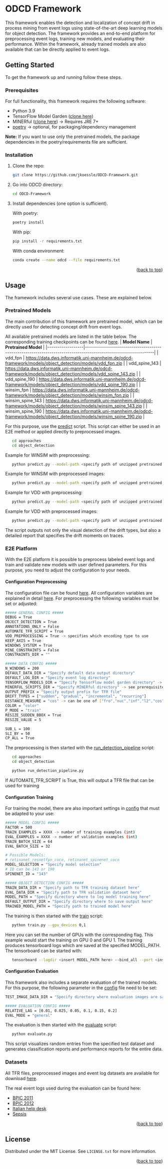 # ODCD Framework
This framework enables the detection and localization of concept drift in process mining from event logs using state-of-the-art deep learning models for object detection. The framework provides an end-to-end platform for preprocessing event logs, training new models, and evaluating their performance. Within the framework, already trained models are also available that can be directly applied to event logs. 

<!-- GETTING STARTED -->
## Getting Started

To get the framework up and running follow these steps.

### Prerequisites

For full functionality, this framework requires the following software:
* Python 3.9
* TensorFlow Model Garden ([clone here](https://github.com/tensorflow/models))
* MINERful ([clone here](https://github.com/cdc08x/MINERful)) -> Requires JRE 7+
* [poetry](https://python-poetry.org/) -> optional, for packaging/dependency management

<b>Note:</b> If you want to use only the pretrained models, the package dependencies in the poetry/requirements file are sufficient.

### Installation

1. Clone the repo:
   ```sh
   git clone https://github.com/jkoessle/ODCD-Framework.git
   ```
2. Go into ODCD directory:
   ```sh
   cd ODCD-Framework
   ```
3. Install dependencies (one option is sufficient).
   
   With poetry:
   ```sh
   poetry install
   ```
   With pip: 
   ```sh
   pip install -r requirements.txt
   ```
   With conda environment:
   ```sh
   conda create --name odcd --file requirements.txt
   ```
<p align="right">(<a href="#readme-top">back to top</a>)</p>



<!-- USAGE EXAMPLES -->
## Usage
The framework includes several use cases. These are explained below. 

### Pretrained Models
The main contribution of this framework are pretrained model, which can be directly used for detecting concept drift from event logs. 

All available pretrained models are listed in the table below. The corresponding training checkpoints can be found [here](https://data.dws.informatik.uni-mannheim.de/odcd-framework/models/object_detection/model_checkpoints/).
| **Model Name**   | **Pretrained Model**                                                                                           |
|------------------|----------------------------------------------------------------------------------------------------------------|
| vdd_fpn          | https://data.dws.informatik.uni-mannheim.de/odcd-framework/models/object_detection/models/vdd_fpn.zip          |
| vdd_spine_143    | https://data.dws.informatik.uni-mannheim.de/odcd-framework/models/object_detection/models/vdd_spine_143.zip    |
| vdd_spine_190    | https://data.dws.informatik.uni-mannheim.de/odcd-framework/models/object_detection/models/vdd_spine_190.zip    |
| winsim_fpn       | https://data.dws.informatik.uni-mannheim.de/odcd-framework/models/object_detection/models/winsim_fpn.zip       |
| winsim_spine_143 | https://data.dws.informatik.uni-mannheim.de/odcd-framework/models/object_detection/models/winsim_spine_143.zip |
| winsim_spine_190 | https://data.dws.informatik.uni-mannheim.de/odcd-framework/models/object_detection/models/winsim_spine_190.zip |


For this purpose, use the [predict](approaches/object_detection/predict.py) script. This script can either be used in an E2E method or applied directly to preprocessed images.
```sh
   cd approaches
   cd object_detection
```
Example for WINSIM with preprocessing:
```sh
   python predict.py --model-path <specify path of unzipped pretrained model> --log-dir <specify directory where event logs are stored> --encoding winsim --n-windows 200 --output-dir <specify output directory>
```
Example for WINSIM with preprocessed images:
```sh
   python predict.py --model-path <specify path of unzipped pretrained model> --image-dir <specify directory where preprocessed images are stored> --encoding winsim --n-windows 200 --output-dir <specify output directory>
```
Example for VDD with preprocessing:
```sh
   python predict.py --model-path <specify path of unzipped pretrained model> --log-dir <specify directory where event logs are stored> --encoding vdd --cp-all --output-dir <specify output directory>
```
Example for VDD with preprocessed images:
```sh
   python predict.py --model-path <specify path of unzipped pretrained model> --image-dir <specify directory where preprocessed images are stored> --encoding vdd --cp-all --output-dir <specify output directory>
```

The script outputs not only the visual detection of the drift types, but also a detailed report that specifies the drift moments on traces.
### E2E Platform
With the E2E platform it is possible to preprocess labeled event logs and train and validate new models with user defined parameters. For this purpose, you need to adjust the configuration to your needs.
#### Configuration Preprocessing
The configuration file can be found [here](approaches/object_detection/utils/config.py). All configuration variables are explained in detail [here](https://github.com/jkoessle/ODCD-Framework/wiki/Configuration-Variables). For preprocessing the following variables must be set or adjusted:
```sh
##### GENERAL CONFIG #####
DEBUG = True
OBJECT_DETECTION = True
ANNOTATIONS_ONLY = False
AUTOMATE_TFR_SCRIPT = True
VDD_PREPROCESSING = True -> specifies which encoding type to use
KEEP_AXIS = True
WINDOWS_SYSTEM = True
MINE_CONSTRAINTS = False
CONSTRAINTS_DIR = ""

##### DATA CONFIG #####
N_WINDOWS = 200
DEFAULT_DATA_DIR = "Specify default data output directory"
DEFAULT_LOG_DIR = "Specify event log directory"
TENSORFLOW_MODELS_DIR = "Specify TensorFlow model garden directory" -> see    prerequisites
MINERFUL_SCRIPTS_DIR = "Specify MINERful directory" -> see prerequisites
OUTPUT_PREFIX = "Specify output prefix for TFR file"
DRIFT_TYPES = ["sudden", "gradual", "incremental", "recurring"]
DISTANCE_MEASURE = "cos" -> can be one of ["fro","nuc","inf","l2","cos","earth"]
COLOR = "color"
P_MODE = "train"
RESIZE_SUDDEN_BBOX = True
RESIZE_VALUE = 5

SUB_L = 100
SLI_BY = 50
CP_ALL = True
```

The preprocessing is then started with the [run_detection_pipeline](approaches/object_detection/run_detection_pipeline.py) script:
```sh
   cd approaches
   cd object_detection
```
```sh
   python run_detection_pipeline.py
```
If AUTOMATE_TFR_SCRIPT is True, this will output a TFR file that can be used for training
#### Configuration Training
For training the model, there are also important settings in [config](approaches/object_detection/utils/config.py) that must be adapted to your use:
```sh
##### MODEL CONFIG #####
FACTOR = 500
TRAIN_EXAMPLES = XXXX -> number of training examples (int)
EVAL_EXAMPLES = XXXX -> number of validation examples (int)
TRAIN_BATCH_SIZE = 64
EVAL_BATCH_SIZE = 32

# Possible Models:
# retinanet_resnetfpn_coco, retinanet_spinenet_coco
MODEL_SELECTION = "Specify model selection"
# ID can be 143 or 190
SPINENET_ID = "143"

##### OBJECT DETECTION CONFIG #####
TRAIN_DATA_DIR = "Specify path to TFR training dataset here"
EVAL_DATA_DIR = "Specify path to TFR validation dataset here"
MODEL_PATH = "Specify directory where to log model training here"
DEFAULT_OUTPUT_DIR = "Specify directory where to save output here"
TRAINED_MODEL_PATH = "Specify path to trained model here"
```
The training is then started with the [train](approaches/object_detection/train.py) script:
```sh
   python train.py --gpu_devices 0,1
```
Here you can set the number of GPUs with the corresponding flag. This example would start the training on GPU 0 and GPU 1. The training produces tensorboard logs which are saved at the specified MODEL_PATH. The tensorboard can be started with:
```sh
   tensorboard --logdir <insert MODEL_PATH here> --bind_all --port <insert your port here> 
```

#### Configuration Evaluation
This framework also includes a separate evaluation of the trained models. For this purpose, the following parameter in the [config](approaches/object_detection/utils/config.py) file need to be set:
```sh
TEST_IMAGE_DATA_DIR = "Specify directory where evaluation images are saved here"

##### EVALUATION CONFIG #####
RELATIVE_LAG = [0.01, 0.025, 0.05, 0.1, 0.15, 0.2]
EVAL_MODE = "general"
```
The evaluation is then started with the [evaluate](approaches/object_detection/evaluate.py) script:
```sh
   python evaluate.py
```
This script visualizes random entries from the specified test dataset and generates classification reports and performance reports for the entire data.

### Datasets
All TFR files, preprocessed images and event log datasets are available for download [here](https://data.dws.informatik.uni-mannheim.de/odcd-framework/data/).

The real event logs used during the evaluation can be found here:
- [BPIC 2011](https://doi.org/10.4121/uuid:d9769f3d-0ab0-4fb8-803b-0d1120ffcf54)
- [BPIC 2012](https://doi.org/10.4121/uuid:3926db30-f712-4394-aebc-75976070e91f)
- [Italian help desk](https://doi.org/10.4121/uuid:0c60edf1-6f83-4e75-9367-4c63b3e9d5bb)
- [Sepsis](https://doi.org/10.4121/uuid:915d2bfb-7e84-49ad-a286-dc35f063a460)


<p align="right">(<a href="#readme-top">back to top</a>)</p>

<!-- LICENSE -->
## License

Distributed under the MIT License. See `LICENSE.txt` for more information.

<p align="right">(<a href="#readme-top">back to top</a>)</p>